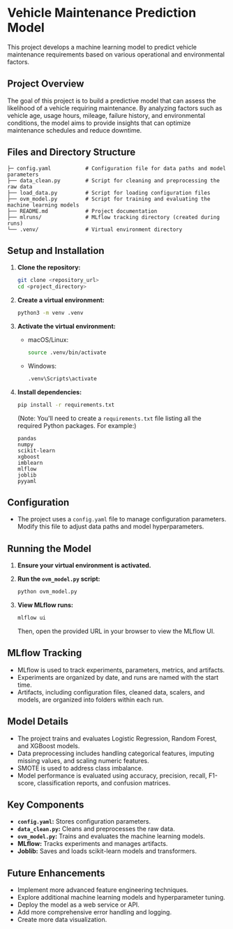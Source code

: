 # Vehicle Maintenance Prediction Model

This project develops a machine learning model to predict vehicle maintenance requirements based on various operational and environmental factors.

## Project Overview

The goal of this project is to build a predictive model that can assess the likelihood of a vehicle requiring maintenance. By analyzing factors such as vehicle age, usage hours, mileage, failure history, and environmental conditions, the model aims to provide insights that can optimize maintenance schedules and reduce downtime.

## Files and Directory Structure

```
├─ config.yaml           # Configuration file for data paths and model parameters
├── data_clean.py        # Script for cleaning and preprocessing the raw data
├── load_data.py         # Script for loading configuration files
├── ovm_model.py         # Script for training and evaluating the machine learning models
├── README.md            # Project documentation
├── mlruns/              # MLflow tracking directory (created during runs)
└── .venv/               # Virtual environment directory
```

## Setup and Installation

1.  **Clone the repository:**

    ```bash
    git clone <repository_url>
    cd <project_directory>
    ```

2.  **Create a virtual environment:**

    ```bash
    python3 -m venv .venv
    ```

3.  **Activate the virtual environment:**

    * macOS/Linux:

        ```bash
        source .venv/bin/activate
        ```

    * Windows:

        ```bash
        .venv\Scripts\activate
        ```

4.  **Install dependencies:**

    ```bash
    pip install -r requirements.txt
    ```

    (Note: You'll need to create a `requirements.txt` file listing all the required Python packages. For example:)

    ```
    pandas
    numpy
    scikit-learn
    xgboost
    imblearn
    mlflow
    joblib
    pyyaml
    ```

## Configuration

* The project uses a `config.yaml` file to manage configuration parameters. Modify this file to adjust data paths and model hyperparameters.

## Running the Model

1.  **Ensure your virtual environment is activated.**
2.  **Run the `ovm_model.py` script:**

    ```bash
    python ovm_model.py
    ```

3.  **View MLflow runs:**

    ```bash
    mlflow ui
    ```

    Then, open the provided URL in your browser to view the MLflow UI.

## MLflow Tracking

* MLflow is used to track experiments, parameters, metrics, and artifacts.
* Experiments are organized by date, and runs are named with the start time.
* Artifacts, including configuration files, cleaned data, scalers, and models, are organized into folders within each run.

## Model Details

* The project trains and evaluates Logistic Regression, Random Forest, and XGBoost models.
* Data preprocessing includes handling categorical features, imputing missing values, and scaling numeric features.
* SMOTE is used to address class imbalance.
* Model performance is evaluated using accuracy, precision, recall, F1-score, classification reports, and confusion matrices.

## Key Components

* **`config.yaml`:** Stores configuration parameters.
* **`data_clean.py`:** Cleans and preprocesses the raw data.
* **`ovm_model.py`:** Trains and evaluates the machine learning models.
* **MLflow:** Tracks experiments and manages artifacts.
* **Joblib:** Saves and loads scikit-learn models and transformers.

## Future Enhancements

* Implement more advanced feature engineering techniques.
* Explore additional machine learning models and hyperparameter tuning.
* Deploy the model as a web service or API.
* Add more comprehensive error handling and logging.
* Create more data visualization.
```

